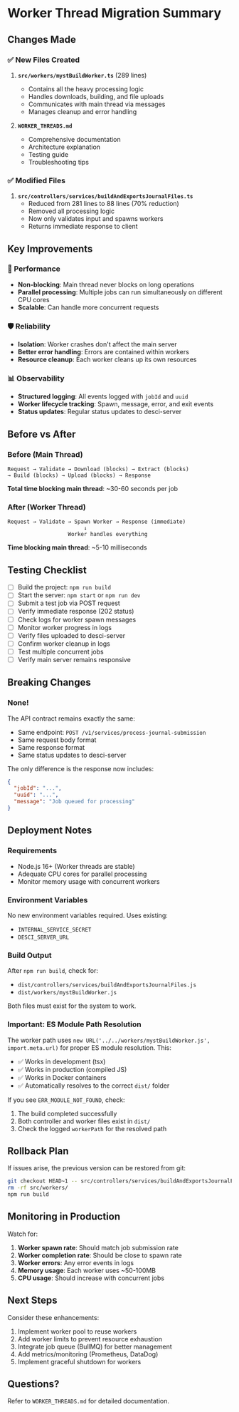 # Worker Thread Migration Summary

## Changes Made

### ✅ New Files Created

1. **`src/workers/mystBuildWorker.ts`** (289 lines)

   - Contains all the heavy processing logic
   - Handles downloads, building, and file uploads
   - Communicates with main thread via messages
   - Manages cleanup and error handling

2. **`WORKER_THREADS.md`**
   - Comprehensive documentation
   - Architecture explanation
   - Testing guide
   - Troubleshooting tips

### ✅ Modified Files

1. **`src/controllers/services/buildAndExportsJournalFiles.ts`**
   - Reduced from 281 lines to 88 lines (70% reduction)
   - Removed all processing logic
   - Now only validates input and spawns workers
   - Returns immediate response to client

## Key Improvements

### 🚀 Performance

- **Non-blocking**: Main thread never blocks on long operations
- **Parallel processing**: Multiple jobs can run simultaneously on different CPU cores
- **Scalable**: Can handle more concurrent requests

### 🛡️ Reliability

- **Isolation**: Worker crashes don't affect the main server
- **Better error handling**: Errors are contained within workers
- **Resource cleanup**: Each worker cleans up its own resources

### 📊 Observability

- **Structured logging**: All events logged with `jobId` and `uuid`
- **Worker lifecycle tracking**: Spawn, message, error, and exit events
- **Status updates**: Regular status updates to desci-server

## Before vs After

### Before (Main Thread)

```
Request → Validate → Download (blocks) → Extract (blocks)
→ Build (blocks) → Upload (blocks) → Response
```

**Total time blocking main thread**: ~30-60 seconds per job

### After (Worker Thread)

```
Request → Validate → Spawn Worker → Response (immediate)
                        ↓
                   Worker handles everything
```

**Time blocking main thread**: ~5-10 milliseconds

## Testing Checklist

- [ ] Build the project: `npm run build`
- [ ] Start the server: `npm start` or `npm run dev`
- [ ] Submit a test job via POST request
- [ ] Verify immediate response (202 status)
- [ ] Check logs for worker spawn messages
- [ ] Monitor worker progress in logs
- [ ] Verify files uploaded to desci-server
- [ ] Confirm worker cleanup in logs
- [ ] Test multiple concurrent jobs
- [ ] Verify main server remains responsive

## Breaking Changes

### None!

The API contract remains exactly the same:

- Same endpoint: `POST /v1/services/process-journal-submission`
- Same request body format
- Same response format
- Same status updates to desci-server

The only difference is the response now includes:

```json
{
  "jobId": "...",
  "uuid": "...",
  "message": "Job queued for processing"
}
```

## Deployment Notes

### Requirements

- Node.js 16+ (Worker threads are stable)
- Adequate CPU cores for parallel processing
- Monitor memory usage with concurrent workers

### Environment Variables

No new environment variables required. Uses existing:

- `INTERNAL_SERVICE_SECRET`
- `DESCI_SERVER_URL`

### Build Output

After `npm run build`, check for:

- `dist/controllers/services/buildAndExportsJournalFiles.js`
- `dist/workers/mystBuildWorker.js`

Both files must exist for the system to work.

### Important: ES Module Path Resolution

The worker path uses `new URL('../../workers/mystBuildWorker.js', import.meta.url)` for proper ES module resolution. This:

- ✅ Works in development (tsx)
- ✅ Works in production (compiled JS)
- ✅ Works in Docker containers
- ✅ Automatically resolves to the correct `dist/` folder

If you see `ERR_MODULE_NOT_FOUND`, check:

1. The build completed successfully
2. Both controller and worker files exist in `dist/`
3. Check the logged `workerPath` for the resolved path

## Rollback Plan

If issues arise, the previous version can be restored from git:

```bash
git checkout HEAD~1 -- src/controllers/services/buildAndExportsJournalFiles.ts
rm -rf src/workers/
npm run build
```

## Monitoring in Production

Watch for:

1. **Worker spawn rate**: Should match job submission rate
2. **Worker completion rate**: Should be close to spawn rate
3. **Worker errors**: Any error events in logs
4. **Memory usage**: Each worker uses ~50-100MB
5. **CPU usage**: Should increase with concurrent jobs

## Next Steps

Consider these enhancements:

1. Implement worker pool to reuse workers
2. Add worker limits to prevent resource exhaustion
3. Integrate job queue (BullMQ) for better management
4. Add metrics/monitoring (Prometheus, DataDog)
5. Implement graceful shutdown for workers

## Questions?

Refer to `WORKER_THREADS.md` for detailed documentation.
